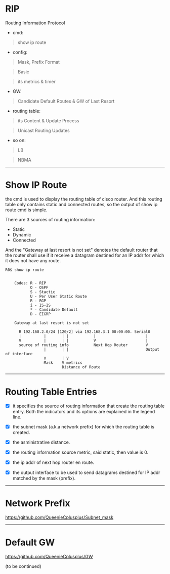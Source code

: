 # RIP

Routing Information Protocol

* cmd:

> show ip route

* config:

> Mask, Prefix Format

> Basic

> its metrics & timer

* GW:

> Candidate Default Routes & GW of Last Resort

* routing table:

> its Content & Update Process

> Unicast Routing Updates

* so on:

> LB

> NBMA

------------------------------------------------------------------------
# Show IP Route

the cmd is used to display the routing table of cisco router. And this routing table only contains static and connected routes, so the output of show ip route cmd is simple.

There are 3 sources of routing information:

* Static
* Dynamic
* Connected

And the "Gateway at last resort is not set" denotes the default router that the router shall use if it receive a datagram destined for an IP addr for which it does not have any route.

    R0$ show ip route
    
    
        Codes: R - RIP
               O - OSPF
               S - Stactic
               U - Per User Static Route
               B - BGP
               i - IS-IS
               * - Candidate Default
               D - EIGRP
           
        Gateway at last resort is not set
           
          R 192.168.2.0/24 [120/2] via 192.168.3.1 00:00:00. Serial0
          |          |       | |           |                      |
          V          |       | |           V                      |
          source of routing info           Next Hop Router        V
                     |       | |                                  Output of interface
                     V       | V
                     Mask    V metrics
                             Distance of Route
                             
------------------------------------------------------------------------
# Routing Table Entries

- [x] it specifies the source of routing information that create the routing table entry. Both the indicators and its options are explained in the legend line.

- [x] the subnet mask (a.k.a network prefix) for which the routing table is created.

- [x] the asministrative distance.

- [x] the routing information source metric, said static, then value is 0.

- [x] the ip addr of next hop router en route.

- [x] the output interface to be used to send datagrams destined for IP addr matched by the mask (prefix).

------------------------------------------------------------------------
# Network Prefix

https://github.com/QueenieCplusplus/Subnet_mask

------------------------------------------------------------------------
# Default GW

https://github.com/QueenieCplusplus/GW

(to be continued)
